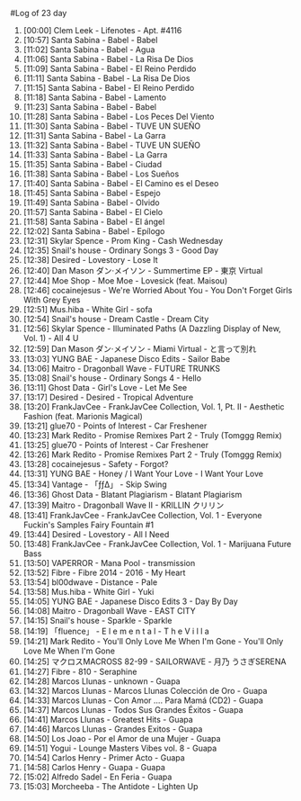 #Log of 23 day

1. [00:00] Clem Leek - Lifenotes - Apt. #4116
1. [10:57] Santa Sabina - Babel - Babel
1. [11:02] Santa Sabina - Babel - Agua
1. [11:06] Santa Sabina - Babel - La Risa De Dios
1. [11:09] Santa Sabina - Babel - El Reino Perdido
1. [11:11] Santa Sabina - Babel - La Risa De Dios
1. [11:15] Santa Sabina - Babel - El Reino Perdido
1. [11:18] Santa Sabina - Babel - Lamento
1. [11:23] Santa Sabina - Babel - Babel
1. [11:28] Santa Sabina - Babel - Los Peces Del Viento
1. [11:30] Santa Sabina - Babel - TUVE UN SUEÑO
1. [11:31] Santa Sabina - Babel - La Garra
1. [11:32] Santa Sabina - Babel - TUVE UN SUEÑO
1. [11:33] Santa Sabina - Babel - La Garra
1. [11:35] Santa Sabina - Babel - Ciudad
1. [11:38] Santa Sabina - Babel - Los Sueños
1. [11:40] Santa Sabina - Babel - El Camino es el Deseo
1. [11:45] Santa Sabina - Babel - Espejo
1. [11:49] Santa Sabina - Babel - Olvido
1. [11:57] Santa Sabina - Babel - El Cielo
1. [11:58] Santa Sabina - Babel - El ángel
1. [12:02] Santa Sabina - Babel - Epílogo
1. [12:31] Skylar Spence - Prom King - Cash Wednesday
1. [12:35] Snail's house - Ordinary Songs 3 - Good Day
1. [12:38] Desired - Lovestory - Lose It
1. [12:40] Dan Mason ダン·メイソン - Summertime EP - 東京 Virtual
1. [12:44] Moe Shop - Moe Moe - Lovesick (feat. Maisou)
1. [12:46] cocainejesus - We're Worried About You - You Don't Forget Girls With Grey Eyes
1. [12:51] Mus.hiba - White Girl - sofa
1. [12:54] Snail's house - Dream Castle - Dream City
1. [12:56] Skylar Spence - Illuminated Paths (A Dazzling Display of New, Vol. 1) - All 4 U
1. [12:59] Dan Mason ダン·メイソン - Miami Virtual - と言って別れ
1. [13:03] YUNG BAE - Japanese Disco Edits - Sailor Babe
1. [13:06] Maitro - Dragonball Wave - FUTURE TRUNKS
1. [13:08] Snail's house - Ordinary Songs 4 - Hello
1. [13:11] Ghost Data - Girl's Love - Let Me See
1. [13:17] Desired - Desired - Tropical Adventure
1. [13:20] FrankJavCee - FrankJavCee Collection, Vol. 1, Pt. II - Aesthetic Fashion (feat. Marionis Magical)
1. [13:21] glue70 - Points of Interest - Car Freshener
1. [13:23] Mark Redito - Promise Remixes Part 2 - Truly (Tomggg Remix)
1. [13:25] glue70 - Points of Interest - Car Freshener
1. [13:26] Mark Redito - Promise Remixes Part 2 - Truly (Tomggg Remix)
1. [13:28] cocainejesus - Safety - Forgot?
1. [13:31] YUNG BAE - Honey / I Want Your Love - I Want Your Love
1. [13:34] Vantage - 「ƒƒ∆」 - Skip Swing
1. [13:36] Ghost Data - Blatant Plagiarism - Blatant Plagiarism
1. [13:39] Maitro - Dragonball Wave II - KRILLIN クリリン
1. [13:41] FrankJavCee - FrankJavCee Collection, Vol. 1 - Everyone Fuckin's Samples Fairy Fountain #1
1. [13:44] Desired - Lovestory - All I Need
1. [13:48] FrankJavCee - FrankJavCee Collection, Vol. 1 - Marijuana Future Bass
1. [13:50] VAPERROR - Mana Pool - transmission
1. [13:52] Fibre - Fibre 2014 - 2016 - My Heart
1. [13:54] bl00dwave - Distance - Pale
1. [13:58] Mus.hiba - White Girl - Yuki
1. [14:05] YUNG BAE - Japanese Disco Edits 3 - Day By Day
1. [14:08] Maitro - Dragonball Wave - EAST CITY
1. [14:15] Snail's house - Sparkle - Sparkle
1. [14:19] 「fluence」 - E l e m e n t a l - T h e V i l l a
1. [14:21] Mark Redito - You'll Only Love Me When I'm Gone - You'll Only Love Me When I'm Gone
1. [14:25] マクロスMACROSS 82-99 - SAILORWAVE - 月乃 うさぎSERENA
1. [14:27] Fibre - 810 - Seraphine
1. [14:28] Marcos Llunas - unknown - Guapa
1. [14:32] Marcos Llunas - Marcos Llunas Colección de Oro - Guapa
1. [14:33] Marcos Llunas - Con Amor .... Para Mamá (CD2) - Guapa
1. [14:37] Marcos Llunas - Todos Sus Grandes Éxitos - Guapa
1. [14:41] Marcos Llunas - Greatest Hits - Guapa
1. [14:46] Marcos Llunas - Grandes Exitos - Guapa
1. [14:50] Los Joao - Por el Amor de una Mujer - Guapa
1. [14:51] Yogui - Lounge Masters Vibes vol. 8 - Guapa
1. [14:54] Carlos Henry - Primer Acto - Guapa
1. [14:58] Carlos Henry - Guapa - Guapa
1. [15:02] Alfredo Sadel - En Feria - Guapa
1. [15:03] Morcheeba - The Antidote - Lighten Up
